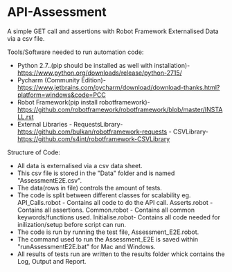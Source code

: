 # API-Assessment
A simple GET call and assertions with Robot Framework
Externalised Data via a csv file.

Tools/Software needed to run automation code:
  - Python 2.7..(pip should be installed as well with installation)-https://www.python.org/downloads/release/python-2715/
  - Pycharm (Community Edition)-https://www.jetbrains.com/pycharm/download/download-thanks.html?platform=windows&code=PCC
  - Robot Framework(pip install robotframework)-https://github.com/robotframework/robotframework/blob/master/INSTALL.rst 
  - External Libraries  - RequestsLibrary-https://github.com/bulkan/robotframework-requests
                       - CSVLibrary-https://github.com/s4int/robotframework-CSVLibrary
                      

Structure of Code:
 - All data is externalised via a csv data sheet.
 - This csv file is stored in the "Data" folder and is named "AssessmentE2E.csv".
 - The data(rows in file) controls the amount of tests.
 - The code is split between different classes for scalability eg. API_Calls.robot - Contains all code to do the API call.
                                                                   Asserts.robot   - Contains all assertions.
                                                                   Common.robot    - Contains all common keywords/functions used.
                                                                   Initialise.robot- Contains all code needed for inilization/setup before                                                                                      script can run.
 - The code is run by running the test file, Assessment_E2E.robot.
 - The command used to run the Assessment_E2E is saved within "runAssessmentE2E.bat" for Mac and Windows.
 - All results of tests run are written to the results folder whick contains the Log, Output and Report.
 
